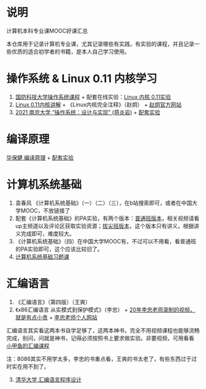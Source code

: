 # 说明
计算机本科专业课MOOC好课汇总

本仓库用于记录计算机专业课，尤其记录哪些有实践，有实验的课程，并且记录一些优质的适合初学者的书籍，是本人自己学习使用。
# 操作系统 & Linux 0.11 内核学习

1. [国防科技大学操作系统课程](http://www.icourses.cn/sCourse/course_6560.html) + 配套在线实验：[Linux 内核 0.11实验](https://www.educoder.net/paths/2104)
2. [Linux 0.11内核讲解](https://www.bilibili.com/video/BV1AK4y1p7Cm) + 《Linux内核完全注释》（赵炯） + [赵炯官方网站](http://www.oldlinux.org/)
3. [2021 南京大学 “操作系统：设计与实现” (蒋炎岩)](https://www.bilibili.com/video/BV1HN41197Ko) + [配套实验](http://jyywiki.cn/OS/2021/)

# 编译原理

[华保健 编译原理](https://mooc.study.163.com/course/1000002001?tid=2403042006&_trace_c_p_k2_=8f6e8efe34fe4b0a9b6a9d040f77ab58) + [配套实验](http://staff.ustc.edu.cn/~bjhua/courses/compiler/2014/)

# 计算机系统基础
1. 袁春风 《计算机系统基础》（一）（二）（三），在b站搜索即可，或者在中国大学MOOC，不放链接了
2. 配套《计算机系统基础》的PA实验，有两个版本：[普通班版本](https://www.bilibili.com/video/BV1a7411w7tC)，相关视频请看up主频道以及评论区获取实验资源；[拔尖班版本](https://nju-projectn.github.io/ics-pa-gitbook/ics2020/)，这个版本只有讲义，根据讲义完成即可，难度较大。
3. 《计算机系统基础》（四）在中国大学MOOC有，不过可以不用看，看普通班的PA实验即可，这个应该比较旧了。
4. [计算机系统基础习题课](https://www.bilibili.com/video/BV1qa4y1j7xk)

# 汇编语言
1. 《汇编语言》（第四版）（王爽）
2. 《x86汇编语言 从实模式到保护模式》（李忠） + [20年李忠老师录制的视频，就是有点小贵](https://study.163.com/course/introduction/1209670804.htm) + [李忠老师个人网站](http://www.lizhongc.com/)

汇编语言其实看这两本书自学足够了，这两本神书，完全不用视频课程也能够流畅完成，别问，问就是神书，记得必须按照书上要求做实验。非要视频，可用看看
[小甲鱼的汇编课程](https://www.bilibili.com/video/av28132657?zw)

注：8086其实不用学太多，李忠的书重点看，王爽的书太老了，有些东西过于过时实在用不到了。

3. [清华大学 汇编语言程序设计](https://www.xuetangx.com/course/THU08091000320/5881441?channel=search_result)
